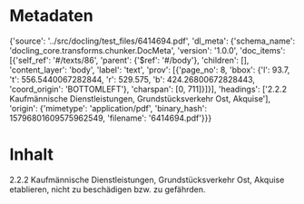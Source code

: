 # Metadaten
{'source': '../src/docling/test_files/6414694.pdf', 'dl_meta': {'schema_name': 'docling_core.transforms.chunker.DocMeta', 'version': '1.0.0', 'doc_items': [{'self_ref': '#/texts/86', 'parent': {'$ref': '#/body'}, 'children': [], 'content_layer': 'body', 'label': 'text', 'prov': [{'page_no': 8, 'bbox': {'l': 93.7, 't': 556.5440067282844, 'r': 529.575, 'b': 424.26800672828443, 'coord_origin': 'BOTTOMLEFT'}, 'charspan': [0, 711]}]}], 'headings': ['2.2.2 Kaufmännische Dienstleistungen, Grundstücksverkehr Ost, Akquise'], 'origin': {'mimetype': 'application/pdf', 'binary_hash': 15796801609575962549, 'filename': '6414694.pdf'}}}

# Inhalt
2.2.2 Kaufmännische Dienstleistungen, Grundstücksverkehr Ost, Akquise
etablieren, nicht zu beschädigen bzw. zu gefährden.